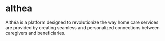 # althea

Althéa is a platform designed to revolutionize the way home care services are provided by creating seamless and personalized connections between caregivers and beneficiaries.
